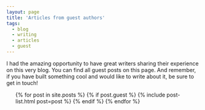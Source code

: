 ```yaml
---
layout: page
title: 'Articles from guest authors'
tags:
  - blog
  - writing
  - articles
  - guest
---
```


I had the amazing opportunity to have great writers sharing their experience on this very blog. You can find all guest posts on this page. And remember, if you have built something cool and would like to write about it, be sure to get in touch!

<ul class="list">
{% for post in site.posts %}
  {% if post.guest %}
    {% include post-list.html post=post %}
  {% endif %}
{% endfor %}
</ul>
